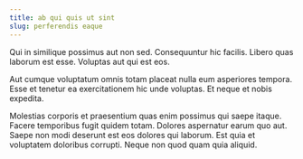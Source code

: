 ```yaml
---
title: ab qui quis ut sint
slug: perferendis eaque
---
```


Qui in similique possimus aut non sed. Consequuntur hic facilis. Libero quas laborum est esse. Voluptas aut qui est eos.

Aut cumque voluptatum omnis totam placeat nulla eum asperiores tempora. Esse et tenetur ea exercitationem hic unde voluptas. Et neque et nobis expedita.

Molestias corporis et praesentium quas enim possimus qui saepe itaque. Facere temporibus fugit quidem totam. Dolores aspernatur earum quo aut. Saepe non modi deserunt est eos dolores qui laborum. Est quia et voluptatem doloribus corrupti. Neque non quod quam quia aliquid.
